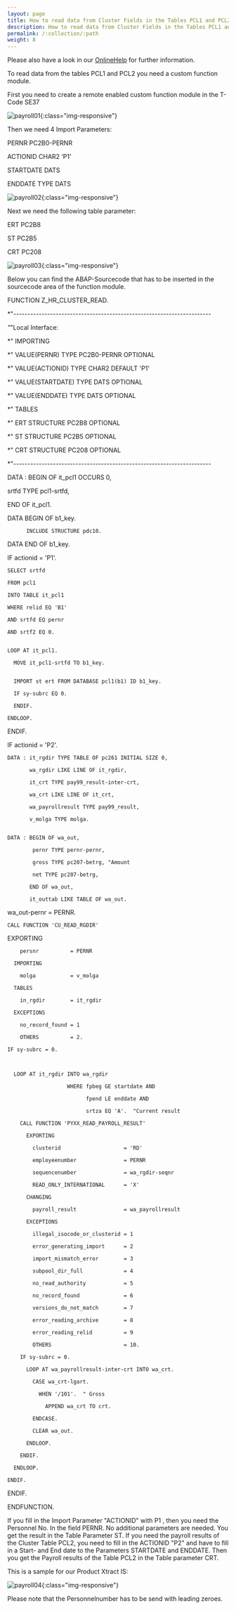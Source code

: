 ```yaml
---
layout: page
title: How to read data from Cluster Fields in the Tables PCL1 and PCL2 (Payroll)
description: How to read data from Cluster Fields in the Tables PCL1 and PCL2 (Payroll)
permalink: /:collection/:path
weight: 8
---
```


Please also have a look in our [OnlineHelp](https://help.theobald-software.com/en/) for further information.

To read data from the tables PCL1 and PCL2 you need a custom function module.

First you need to create a remote enabled custom function module in the T-Code SE37

![payroll01](/img/contents/payroll01.png){:class="img-responsive"}

Then we need 4 Import Parameters:

PERNR                  PC2B0-PERNR   

ACTIONID            CHAR2               ‘P1’

STARTDATE         DATS

ENDDATE TYPE    DATS

![payroll02](/img/contents/payroll02.png){:class="img-responsive"}

Next we need the following table parameter:

ERT         PC2B8

ST           PC2B5

CRT         PC208

![payroll03](/img/contents/payroll03.png){:class="img-responsive"}

Below you can find the ABAP-Sourcecode that has to be inserted in the sourcecode area of the function module.

FUNCTION Z_HR_CLUSTER_READ.

*"----------------------------------------------------------------------

*"*"Local Interface:

*"  IMPORTING

*"     VALUE(PERNR) TYPE  PC2B0-PERNR OPTIONAL

*"     VALUE(ACTIONID) TYPE  CHAR2 DEFAULT 'P1'

*"     VALUE(STARTDATE) TYPE  DATS OPTIONAL

*"     VALUE(ENDDATE) TYPE  DATS OPTIONAL

*"  TABLES

*"      ERT STRUCTURE  PC2B8 OPTIONAL

*"      ST STRUCTURE  PC2B5 OPTIONAL

*"      CRT STRUCTURE  PC208 OPTIONAL

*"----------------------------------------------------------------------

  DATA : BEGIN OF it_pcl1 OCCURS 0,

  srtfd TYPE pcl1-srtfd,

  END OF it_pcl1.



  DATA BEGIN OF b1_key.

          INCLUDE STRUCTURE pdc10.

  DATA END OF b1_key.



  IF actionid = 'P1'.



    SELECT srtfd

    FROM pcl1

    INTO TABLE it_pcl1

    WHERE relid EQ 'B1'

    AND srtfd EQ pernr

    AND srtf2 EQ 0.


    LOOP AT it_pcl1.

      MOVE it_pcl1-srtfd TO b1_key.


      IMPORT st ert FROM DATABASE pcl1(b1) ID b1_key.

      IF sy-subrc EQ 0.

      ENDIF.

    ENDLOOP.



  ENDIF.

  IF actionid = 'P2'.


    DATA : it_rgdir TYPE TABLE OF pc261 INITIAL SIZE 0,

           wa_rgdir LIKE LINE OF it_rgdir,

           it_crt TYPE pay99_result-inter-crt,

           wa_crt LIKE LINE OF it_crt,

           wa_payrollresult TYPE pay99_result,

           v_molga TYPE molga.


    DATA : BEGIN OF wa_out,

            pernr TYPE pernr-pernr,

            gross TYPE pc207-betrg, "Amount

            net TYPE pc207-betrg,

           END OF wa_out,

           it_outtab LIKE TABLE OF wa_out.

   wa_out-pernr = PERNR.

    CALL FUNCTION 'CU_READ_RGDIR'

EXPORTING

        persnr          = PERNR

      IMPORTING

        molga           = v_molga

      TABLES

        in_rgdir        = it_rgdir

      EXCEPTIONS

        no_record_found = 1

        OTHERS          = 2.

    IF sy-subrc = 0.



      LOOP AT it_rgdir INTO wa_rgdir

                       WHERE fpbeg GE startdate AND

                             fpend LE enddate AND

                             srtza EQ 'A'.  "Current result

        CALL FUNCTION 'PYXX_READ_PAYROLL_RESULT'

          EXPORTING

            clusterid                    = 'RD'

            employeenumber               = PERNR

            sequencenumber               = wa_rgdir-seqnr

            READ_ONLY_INTERNATIONAL      = 'X'

          CHANGING

            payroll_result               = wa_payrollresult

          EXCEPTIONS

            illegal_isocode_or_clusterid = 1

            error_generating_import      = 2

            import_mismatch_error        = 3

            subpool_dir_full             = 4

            no_read_authority            = 5

            no_record_found              = 6

            versions_do_not_match        = 7

            error_reading_archive        = 8

            error_reading_relid          = 9

            OTHERS                       = 10.

        IF sy-subrc = 0.

          LOOP AT wa_payrollresult-inter-crt INTO wa_crt.

            CASE wa_crt-lgart.

              WHEN '/101'.  " Gross

                APPEND wa_crt TO crt.

            ENDCASE.

            CLEAR wa_out.

          ENDLOOP.

        ENDIF.

      ENDLOOP.

    ENDIF.

  ENDIF.

ENDFUNCTION.


If you fill in the Import Parameter "ACTIONID" with P1 , then you need the Personnel No. In the field PERNR. No additional parameters are needed. You get the result in the Table Parameter ST. If you need the payroll results of the Cluster Table PCL2, you need to fill in the ACTIONID "P2" and have to fill in a Start- and End date to the Parameters STARTDATE and ENDDATE. Then you get the Payroll results of the Table PCL2 in the Table parameter CRT.

This is a sample for our Product Xtract IS:

![payroll04](/img/contents/payroll04.png){:class="img-responsive"}

Please note that the Personnelnumber has to be send with leading zeroes.
